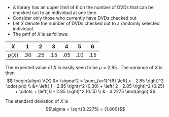 - A library has an upper limit of 6 on the number of DVDs that can be checked out to an individual at one time. 
- Consider only those who currently have DVDs checked out
- Let $X$ denote the number of DVDs checked out to a randomly selected individual. 
- The pmf of $X$ is as follows:

| $X$    | 1   | 2   | 3   | 4   | 5   | 6   |
| ------ | --- | --- | --- | --- | --- | --- |
| $p(X)$ | .30 | .25 | .15 | .05 | .10 | .15 |

The expected value of $X$ is easily seen to be $\mu = {2.85}$ . 
The variance of $X$ is then
$$
\begin{align}
V(X) &= \sigma^2 = \sum_{x=1}^{6} \left( x - 2.85 \right)^2 \cdot p(x) \\
     &= \left( 1 - 2.85 \right)^2 (0.30) + \left( 2 - 2.85 \right)^2 (0.25) + \cdots + \left( 6 - 2.85 \right)^2 (0.15) \\
     &= 3.2275
\end{align}
$$

The standard deviation of $X$ is 
$$\sigma = \sqrt{3.2275} = {1.800}$$